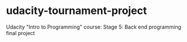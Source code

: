 # udacity-tournament-project
Udacity "Intro to Programming" course: Stage 5: Back end programming final project
